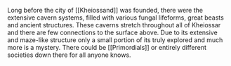 Long before the city of [[Kheiossand]] was founded, there were the extensive cavern systems, filled with various fungal lifeforms, great beasts and ancient structures.
These caverns stretch throughout all of Kheiossar and there are few connections to the surface above. Due to its extensive and maze-like structure only a small portion of its truly explored and much more is a mystery. There could be [[Primordials]] or entirely different societies down there for all anyone knows.